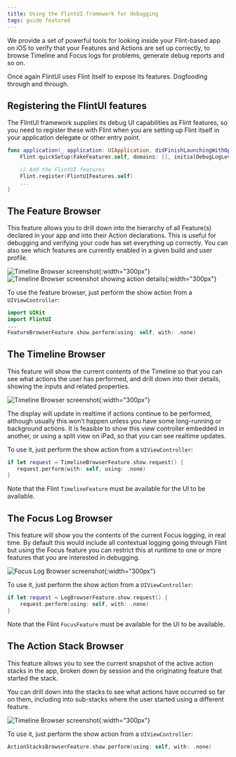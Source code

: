 ```yaml
---
title: Using the FlintUI framework for debugging
tags: guide featured
---
```


We provide a set of powerful tools for looking inside your Flint-based app on iOS to verify that your Features and Actions are set up correctly, to browse Timeline and Focus logs for problems, generate debug reports and so on.

Once again FlintUI uses Flint itself to expose its features. Dogfooding through and through.

## Registering the FlintUI features

The FlintUI framework supplies its debug UI capabilities as Flint features, so you need to register these with Flint when you are setting up Flint itself in your application delegate or other entry point.

```swift
func application(_ application: UIApplication, didFinishLaunchingWithOptions launchOptions: [UIApplicationLaunchOptionsKey: Any]?) -> Bool {
    Flint.quickSetup(FakeFeatures.self, domains: [], initialDebugLogLevel: .debug, initialProductionLogLevel: .info)

    // Add the FlintUI features
    Flint.register(FlintUIFeatures.self)
    ...
}
```

## The Feature Browser

This feature allows you to drill down into the hierarchy of all Feature(s) declared in your app and into their Action declarations. This is useful for debugging and verifying your code has set everything up correctly. You can also see which features are currently enabled in a given build and user profile.

![Timeline Browser screenshot](images/features_screenshot.png){:width="300px"}
![Timeline Browser screenshot showing action details](images/features_screenshot_2.png){:width="300px"}

To use the feature browser, just perform the show action from a `UIViewController`:

```swift
import UIKit
import FlintUI
...
FeatureBrowserFeature.show.perform(using: self, with: .none)
```

## The Timeline Browser

This feature will show the current contents of the Timeline so that you can see what actions the user has performed, and drill down into their details, showing the inputs and related properties.

![Timeline Browser screenshot](images/timeline_screenshot.png){:width="300px"}

The display will update in realtime if actions continue to be performed, although usually this won’t happen unless you have some long-running or background actions. It is feasible to show this view controller embedded in another, or using a split view on iPad, so that you can see realtime updates.

To use it, just perform the show action from a `UIViewController`:

```swift
if let request = TimelineBrowserFeature.show.request() {    
   request.perform(with: self, using: .none)
}
```

Note that the Flint `TimelineFeature` must be available for the UI to be available.

## The Focus Log Browser

This feature will show you the contents of the current Focus logging, in real time. By default this would include all contextual logging going through Flint but using the Focus feature you can restrict this at runtime to one or more features that you are interested in debugging.

![Focus Log Browser screenshot](images/focus_screenshot.png){:width="300px"}

To use it, just perform the show action from a `UIViewController`:

```swift
if let request = LogBrowserFeature.show.request() {    
    request.perform(using: self, with: .none)
}
```

Note that the Flint `FocusFeature` must be available for the UI to be available.

## The Action Stack Browser

This feature allows you to see the current snapshot of the active action stacks in the app, broken down by session and the originating feature that started the stack.

You can drill down into the stacks to see what actions have occurred so far on them, including into sub-stacks where the user started using a different feature.

![Timeline Browser screenshot](images/action_stack_screenshot.png){:width="300px"}

To use it, just perform the show action from a `UIViewController`:

```swift
ActionStacksBrowserFeature.show.perform(using: self, with: .none)
```


